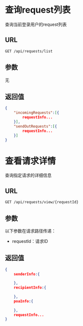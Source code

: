 # 查询request列表

查询当前登录用户的request列表

## URL

```http
GET /api/requests/list
```

## 参数

无

## 返回值

```json
{
    "incomingRequests":[{
        requestInfo...
    }],
    "sendOutRequests":[{
        requestInfo...
    }]
}
```

# 查看请求详情

查询指定请求的详细信息

## URL

```http
GET /api/requests/view/{requestId}
```

## 参数

以下参数在请求路径传递：

- requestId：请求ID

## 返回值

```json
{
    senderInfo:{
        
    },
    recipientInfo:{
        
    },
    poaInfo:{
        
    },
    requestInfo...
}
```

